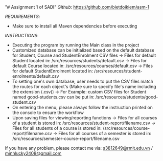 "# Assignment 1 of SADI" 
*Github*: https://github.com/bietdoikiem/asm-1

*REQUIREMENTS*:
- Make sure to install all Maven dependencies before executing

*INSTRUCTIONS*:
- Executing the program by running the Main class in the project
- Customized database can be initialized based on the default database for Student, Course and StudentEnrolment CSV files
-> Files for default Student located in: /src/resources/students/default.csv
-> Files for default Course located in: /src/resources/courses/default.csv
-> Files for default StudentEnrolment located in: /src/resources/student-enrolments/default.csv
- To setting one's own database, user needs to put the CSV files match the routes for each object's (Make sure to specify file's name including the extension (.csv))
-> For Example: custom CSV files for Student named good-students.csv can be put in: /src/resources/students/good-student.csv
- On entering the menu, please always follow the instruction printed on the console to ensure the workflow
- Upon saving files for viewing/reporting functions
-> Files for all courses of a student is stored in: /src/resources/student-report/filename.csv
-> Files for all students of a course is stored in: /src/resources/course-report/filename.csv
-> Files for all courses of a semester is stored in: /src/resources/semester-course-report/filename.csv

If you have any problem, please contact me via: s3812649@rmit.edu.vn / minhlucky2408@gmail.com